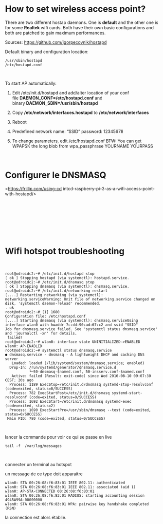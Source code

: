 How to set wireless access point?
=================================

There are two different hostap daemons. One is **default** and the other one is
for some **Realtek** wifi cards. Both have their own basic configurations and
both are patched to gain maximum performances.

Sources: <https://github.com/igorpecovnik/hostapd>

Default binary and configuration location:

~~~~~~~~~~~~~~~~~~~~~~~~~~~~~~~~~~~~~~~~~~~~~~~~~~~~~~~~~~~~~~~~~~~~~~~~~~~~~~~~
/usr/sbin/hostapd
/etc/hostapd.conf
~~~~~~~~~~~~~~~~~~~~~~~~~~~~~~~~~~~~~~~~~~~~~~~~~~~~~~~~~~~~~~~~~~~~~~~~~~~~~~~~

 

To start AP automatically:

1.  Edit /etc/init.d/hostapd and add/alter location of your conf
    file **DAEMON\_CONF=/etc/hostapd.conf** and
    binary **DAEMON\_SBIN=/usr/sbin/hostapd**

2.  Copy **/etc/network/interfaces.hostapd** to **/etc/network/interfaces**

3.  Reboot

4.  Predefined network name: “SSID” password: 12345678

5.  To change parameters, edit /etc/hostapd.conf BTW: You can get WPAPSK the
    long blob from wpa\_passphrase YOURNAME YOURPASS

 

Configurer le DNSMASQ
=====================

<https://frillip.com/using-cd
intcd-raspberry-pi-3-as-a-wifi-access-point-with-hostapd/>

 

 

 

 

Wifi hotspot troubleshooting
============================

 

~~~~~~~~~~~~~~~~~~~~~~~~~~~~~~~~~~~~~~~~~~~~~~~~~~~~~~~~~~~~~~~~~~~~~~~~~~~~~~~~
root@odroidc2:~# /etc/init.d/hostapd stop
[ ok ] Stopping hostapd (via systemctl): hostapd.service.
root@odroidc2:~# /etc/init.d/dnsmasq stop
[ ok ] Stopping dnsmasq (via systemctl): dnsmasq.service.
root@odroidc2:~# /etc/init.d/networking restart
[....] Restarting networking (via systemctl): networking.serviceWarning: Unit file of networking.service changed on disk, 'systemctl daemon-reload' recommended.
. ok 
root@odroidc2:~# [1] 1680
Configuration file: /etc/hostapd.conf
[....] Starting dnsmasq (via systemctl): dnsmasq.serviceUsing interface wlan0 with hwaddr 7c:dd:90:ad:67:c2 and ssid "SSID"
Job for dnsmasq.service failed. See 'systemctl status dnsmasq.service' and 'journalctl -xn' for details.
 failed!
root@odroidc2:~# wlan0: interface state UNINITIALIZED->ENABLED
wlan0: AP-ENABLED 
root@odroidc2:~# systemctl status dnsmasq.service
● dnsmasq.service - dnsmasq - A lightweight DHCP and caching DNS server
   Loaded: loaded (/lib/systemd/system/dnsmasq.service; enabled)
  Drop-In: /run/systemd/generator/dnsmasq.service.d
           └─50-dnsmasq-$named.conf, 50-insserv.conf-$named.conf
   Active: failed (Result: exit-code) since Wed 2016-08-10 09:07:30 CEST; 20s ago
  Process: 1189 ExecStop=/etc/init.d/dnsmasq systemd-stop-resolvconf (code=exited, status=0/SUCCESS)
  Process: 782 ExecStartPost=/etc/init.d/dnsmasq systemd-start-resolvconf (code=exited, status=0/SUCCESS)
  Process: 1692 ExecStart=/etc/init.d/dnsmasq systemd-exec (code=exited, status=2)
  Process: 1690 ExecStartPre=/usr/sbin/dnsmasq --test (code=exited, status=0/SUCCESS)
 Main PID: 780 (code=exited, status=0/SUCCESS)
~~~~~~~~~~~~~~~~~~~~~~~~~~~~~~~~~~~~~~~~~~~~~~~~~~~~~~~~~~~~~~~~~~~~~~~~~~~~~~~~

 

lancer la commande pour voir ce qui se passe en live

~~~~~~~~~~~~~~~~~~~~~~~~~~~~~~~~~~~~~~~~~~~~~~~~~~~~~~~~~~~~~~~~~~~~~~~~~~~~~~~~
tail -f  /var/log/messages
~~~~~~~~~~~~~~~~~~~~~~~~~~~~~~~~~~~~~~~~~~~~~~~~~~~~~~~~~~~~~~~~~~~~~~~~~~~~~~~~

 

connecter un terminal au hotspot

un message de ce type doit apparaitre

~~~~~~~~~~~~~~~~~~~~~~~~~~~~~~~~~~~~~~~~~~~~~~~~~~~~~~~~~~~~~~~~~~~~~~~~~~~~~~~~
wlan0: STA 00:26:08:f6:83:01 IEEE 802.11: authenticated
wlan0: STA 00:26:08:f6:83:01 IEEE 802.11: associated (aid 1)
wlan0: AP-STA-CONNECTED 00:26:08:f6:83:01
wlan0: STA 00:26:08:f6:83:01 RADIUS: starting accounting session 4945A99A-00000000
wlan0: STA 00:26:08:f6:83:01 WPA: pairwise key handshake completed (RSN)
~~~~~~~~~~~~~~~~~~~~~~~~~~~~~~~~~~~~~~~~~~~~~~~~~~~~~~~~~~~~~~~~~~~~~~~~~~~~~~~~

la connection est alors établie.
